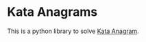# Kata Anagrams

This is a python library to solve [Kata Anagram](http://codekata.com/kata/kata06-anagrams/).
